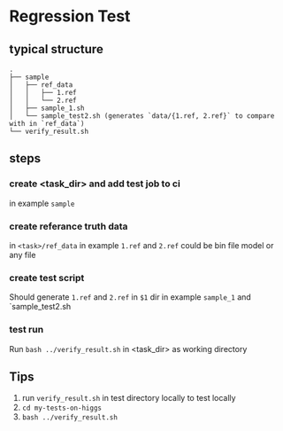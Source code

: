 # Regression Test

## typical structure

```
.
├── sample
│   ├── ref_data
│   │   ├── 1.ref
│   │   └── 2.ref
│   ├── sample_1.sh
│   └── sample_test2.sh (generates `data/{1.ref, 2.ref}` to compare with in `ref_data`)
└── verify_result.sh
```

## steps

### create <task_dir> and add test job to ci
in example `sample`


### create referance truth data
in `<task>/ref_data`
in example `1.ref` and `2.ref`
could be bin file model or any file


### create test script
Should generate `1.ref` and `2.ref` in `$1` dir
in example `sample_1` and `sample_test2.sh


### test run
Run `bash ../verify_result.sh` in <task_dir> as working directory


## Tips
1. run `verify_result.sh` in test directory locally to test locally
  1. `cd my-tests-on-higgs`
  1. `bash ../verify_result.sh`

